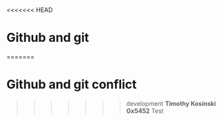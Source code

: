 <<<<<<< HEAD
# Github and git
=======
# Github and git conflict
>>>>>>> development
**Timothy Kosinski**
**Gx5452**
> Test

